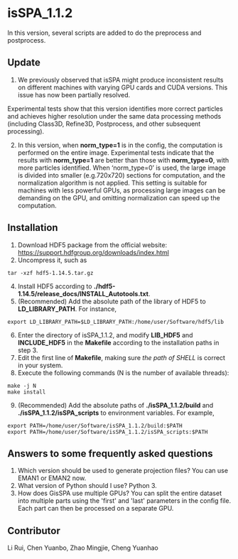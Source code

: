 # isSPA_1.1.2
In this version, several scripts are added to do the preprocess and postprocess.

## Update

1. We previously observed that isSPA might produce inconsistent results on different machines with varying GPU cards and CUDA versions. This issue has now been partially resolved.
  
  Experimental tests show that this version identifies more correct particles and achieves higher resolution under the same data processing methods (including Class3D, Refine3D, Postprocess, and other subsequent processing).

2. In this version, when **norm_type=1** is in the config, the computation is performed on the entire image. Experimental tests indicate that the results with **norm_type=1** are better than those with **norm_type=0**, with more particles identified.
When ‘norm_type=0’ is used, the large image is divided into smaller (e.g.720x720) sections for computation, and the normalization algorithm is not applied. This setting is suitable for machines with less powerful GPUs, as processing large images can be demanding on the GPU, and omitting normalization can speed up the computation.

## Installation
1.	Download HDF5 package from the official website:
  https://support.hdfgroup.org/downloads/index.html 
2.	Uncompress it, such as
```
tar -xzf hdf5-1.14.5.tar.gz
```
4.	Install HDF5 according to **./hdf5-1.14.5/release_docs/INSTALL_Autotools.txt**.
5.	(Recommended) Add the absolute path of the library of HDF5 to **LD_LIBRARY_PATH**. For instance,
```
export LD_LIBRARY_PATH=$LD_LIBRARY_PATH:/home/user/Software/hdf5/lib
```
6.	Enter the directory of isSPA_1.1.2, and modify **LIB_HDF5** and **INCLUDE_HDF5** in the **Makefile** according to the installation paths in step 3.
7.	Edit the first line of **Makefile**, making sure *the path of SHELL* is correct in your system.
8.	Execute the following commands (N is the number of available threads):
```
make -j N
make install
```
9.  (Recommended) Add the absolute paths of **./isSPA_1.1.2/build** and **./isSPA_1.1.2/isSPA_scripts** to environment variables. For example,
```
export PATH=/home/user/Software/isSPA_1.1.2/build:$PATH
export PATH=/home/user/Software/isSPA_1.1.2/isSPA_scripts:$PATH
```

## Answers to some frequently asked questions
1. Which version should be used to generate projection files?
You can use EMAN1 or EMAN2 now.
2. What version of Python should I use?
Python 3.
3. How does GisSPA use multiple GPUs?
You can split the entire dataset into multiple parts using the 'first' and 'last' parameters in the config file. Each part can then be processed on a separate GPU.

## Contributor
Li Rui, Chen Yuanbo, Zhao Mingjie, Cheng Yuanhao
